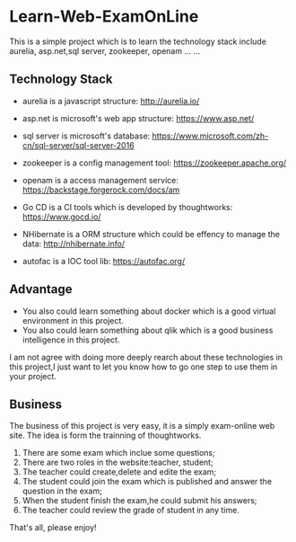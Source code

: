 # Learn-Web-ExamOnLine
This is a simple project which is to learn the technology stack include aurelia, asp.net,sql server, zookeeper, openam ... ... 

## Technology Stack
* aurelia is a javascript structure:
http://aurelia.io/

* asp.net is microsoft's web app structure:
https://www.asp.net/

* sql server is microsoft's database:
https://www.microsoft.com/zh-cn/sql-server/sql-server-2016

* zookeeper is a config management tool:
https://zookeeper.apache.org/

* openam is a access management service:
https://backstage.forgerock.com/docs/am

* Go CD is a CI tools which is developed by thoughtworks:
https://www.gocd.io/

* NHibernate is a ORM structure which could be effency to manage the data:
http://nhibernate.info/

* autofac is a IOC tool lib:
https://autofac.org/

## Advantage
* You also could learn something about docker which is a good virtual environment in this project.
* You also could learn something about qlik which is a good business intelligence in this project.

I am not agree with doing more deeply rearch about these technologies in this project,I just want to let you know how to go one step to use them in your project.

## Business
The business of this project is very easy, it is a simply exam-online web site. The idea is form the trainning of thoughtworks.
 1. There are some exam which inclue some questions;
 2. There are two roles in the website:teacher, student;
 3. The teacher could create,delete and edite the exam;
 4. The student could join the exam which is published and answer the question in the exam;
 5. When the student finish the exam,he could submit his answers;
 6. The teacher could review the grade of student in any time.

That's all, please enjoy!
